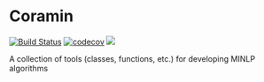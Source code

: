 # Coramin

[![Build Status](https://travis-ci.com/Coramin/Coramin.svg?branch=main_branch)](https://travis-ci.com/Coramin/Coramin)
[![codecov](https://codecov.io/gh/Coramin/Coramin/branch/main_branch/graph/badge.svg)](https://codecov.io/gh/Coramin/Coramin)
![](https://github.com/Coramin/Coramin/workflows/main_ci/badge.svg?branch=main_branch)

A collection of tools (classes, functions, etc.) for developing MINLP algorithms
